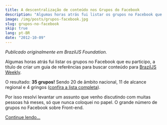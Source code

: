 ```yaml
---
title: A descentralização de conteúdo nos Grupos do Facebook
description: "Algumas horas atrás fui listar os grupos no Facebook que eu participo, a título de criar um guia de referências para buscar conteúdo para BrazilJS Weekly."
image: /img/posts/grupos-facebook.jpg
slug: grupos-no-facebook
skip: true
lang: pt-BR
date: "2012-10-09"
---
```


_Publicado originalmente em BrazilJS Foundation._

Algumas horas atrás fui listar os grupos no Facebook que eu participo, a título de criar um guia de referências para buscar conteúdo para [BrazilJS Weekly](http://braziljs.org/weekly).

O resultado: **35 grupos!** Sendo 20 de âmbito nacional, 11 de alcance regional e 4 gringos ([confira a lista completa](https://gist.github.com/3860568)).

Por isso resolvi levantar um assunto que venho discutindo com muitas pessoas há meses, só que nunca coloquei no papel. O grande número de grupos no Facebook sobre Front-end.

[Continue lendo&#8230;](http://braziljs.org/a-descentralizacao-de-conteudo-nos-grupos-do-facebook/)

